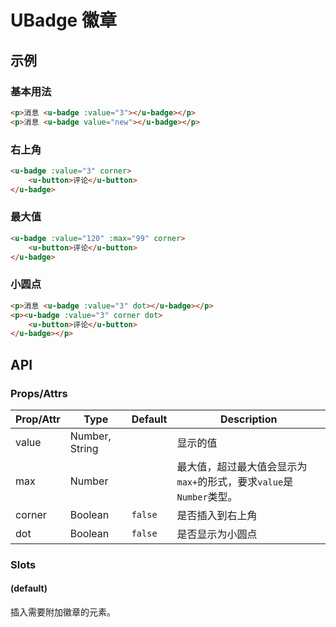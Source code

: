 # UBadge 徽章

<s-component-labels :labels="[
    'UI 组件', '行内展示',
]"></s-component-labels>

## 示例
### 基本用法

``` html
<p>消息 <u-badge :value="3"></u-badge></p>
<p>消息 <u-badge value="new"></u-badge></p>
```

### 右上角

``` html
<u-badge :value="3" corner>
    <u-button>评论</u-button>
</u-badge>
```

### 最大值

``` html
<u-badge :value="120" :max="99" corner>
    <u-button>评论</u-button>
</u-badge>
```

### 小圆点

``` html
<p>消息 <u-badge :value="3" dot></u-badge></p>
<p><u-badge :value="3" corner dot>
    <u-button>评论</u-button>
</u-badge></p>
```

## API
### Props/Attrs

| Prop/Attr | Type | Default | Description |
| --------- | ---- | ------- | ----------- |
| value | Number, String |  | 显示的值 |
| max | Number |  | 最大值，超过最大值会显示为`max+`的形式，要求`value`是 `Number`类型。 |
| corner | Boolean | `false` | 是否插入到右上角 |
| dot | Boolean | `false` | 是否显示为小圆点 |

### Slots

#### (default)

插入需要附加徽章的元素。
